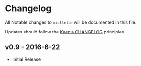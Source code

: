 # Changelog

All Notable changes to `mistletoe` will be documented in this file.

Updates should follow the [Keep a CHANGELOG](http://keepachangelog.com/) principles.

## v0.9 - 2016-6-22
  - Initial Release
